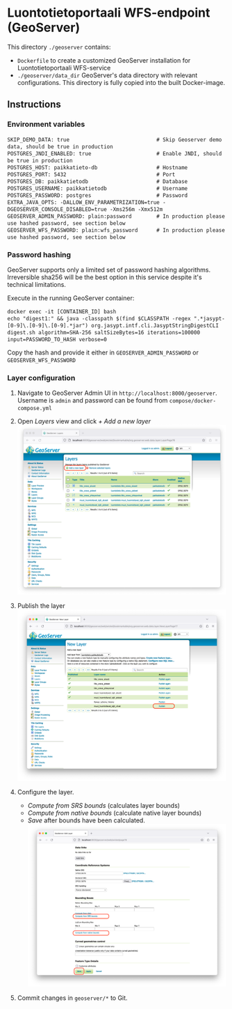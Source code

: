<!--
SPDX-FileCopyrightText: 2023-2024 City of Espoo

SPDX-License-Identifier: LGPL-2.1-or-later
-->

# Luontotietoportaali WFS-endpoint (GeoServer)

This directory `./geoserver` contains:

- `Dockerfile` to create a customized GeoServer installation for Luontotietoportaali WFS-service
- `./geoserver/data_dir` GeoServer's data directory with relevant configurations. This directory is fully copied into the built Docker-image.

## Instructions

### Environment variables

```
SKIP_DEMO_DATA: true                            # Skip Geoserver demo data, should be true in production
POSTGRES_JNDI_ENABLED: true                     # Enable JNDI, should be true in production
POSTGRES_HOST: paikkatieto-db                   # Hostname
POSTGRES_PORT: 5432                             # Port
POSTGRES_DB: paikkatietodb                      # Database
POSTGRES_USERNAME: paikkatietodb                # Username
POSTGRES_PASSWORD: postgres                     # Password
EXTRA_JAVA_OPTS: -DALLOW_ENV_PARAMETRIZATION=true -DGEOSERVER_CONSOLE_DISABLED=true -Xms256m -Xmx512m
GEOSERVER_ADMIN_PASSWORD: plain:password        # In production please use hashed password, see section below
GEOSERVER_WFS_PASSWORD: plain:wfs_password      # In production please use hashed password, see section below
```

### Password hashing

GeoServer supports only a limited set of password hashing algorithms. Irreversible sha256 will be the
best option in this service despite it's technical limitations.

Execute in the running GeoServer container:

```
docker exec -it [CONTAINER_ID] bash
echo "digest1:" && java -classpath $(find $CLASSPATH -regex ".*jasypt-[0-9]\.[0-9]\.[0-9].*jar") org.jasypt.intf.cli.JasyptStringDigestCLI digest.sh algorithm=SHA-256 saltSizeBytes=16 iterations=100000 input=PASSWORD_TO_HASH verbose=0
```

Copy the hash and provide it either in `GEOSERVER_ADMIN_PASSWORD` or `GEOSERVER_WFS_PASSWORD`

### Layer configuration

1. Navigate to GeoServer Admin UI in `http://localhost:8000/geoserver`. Username is `admin` and password can be found from `compose/docker-compose.yml`

2. Open _Layers_ view and click _+ Add a new layer_
   ![Add a new layer](docs/add-layer-1.png "Add a new layer")

3. Publish the layer
   ![Publish layer](docs/add-layer-2.png "Publish")

4. Configure the layer.

   - _Compute from SRS bounds_ (calculates layer bounds)
   - _Compute from native bounds_ (calculate native layer bounds)
   - _Save_ after bounds have been calculated.
     ![Configure the layer](docs/add-layer-3.png "Configure the layer")

5. Commit changes in `geoserver/*` to Git.
